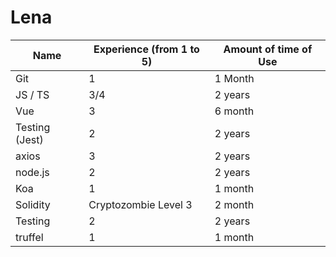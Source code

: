 # Lena

| Name           | Experience (from 1 to 5) | Amount of time of Use |
| -------------- | ------------------------ | --------------------- |
| Git            | 1                        | 1 Month               |
| JS / TS        | 3/4                      | 2 years               |
| Vue            | 3                        | 6 month               |
| Testing (Jest) | 2                        | 2 years               |
| axios          | 3                        | 2 years               |
| node.js        | 2                        | 2 years               |
| Koa            | 1                        | 1 month               |
| Solidity       | Cryptozombie Level 3     | 2 month               |
| Testing        | 2                        | 2 years               |
| truffel        | 1                        | 1 month               |
